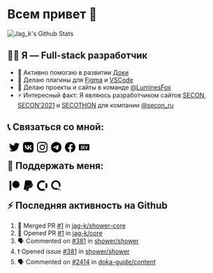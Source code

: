 # Всем привет 👋

<img alt="Jag_k&#39;s Github Stats" height="195" src="https://github-readme-stats.vercel.app/api?username=jag-k&amp;show_icons=true&amp;hide_border=true&amp;theme=dark&amp;count_private=true"/>


## 👨‍💻 Я — Full-stack разработчик

- 🔭 Активно помогаю в развитии [Доки](https://doka.guide)
- 🌱 Делаю плагины для [Figma](https://figma.com) и [VSCode](https://code.visualstudio.com)
- 👯 Делаю проекты и сайты в команде [@LuminesFox](https://github.com/luminesfox)
- ⚡ Интересный факт: Я являюсь разработчиком сайтов [SECON](https://secon.ru), [SECON'2021](https://2021.secon.ru) и [SECOTHON](http://secothon.secon.ru) для компании [@secon_ru](https://github.com/secon_ru)


## 📞 Связаться со мной:

[<img align="left" width="32px" alt="Jag_k | Twitter" src="icons/twitter.svg"/>][twitter]
[<img align="left" width="32px" alt="Jag_k | VK" src="icons/vk.svg"/>][vk]
[<img align="left" width="32px" alt="Jag_k | Instagram" src="icons/instagram.svg"/>][instagram]
[<img align="left" width="32px" alt="Jag_k | Telegram" src="icons/telegram.svg"/>][telegram]
[<img align="left" width="32px" alt="Jag_k | Facebook" src="icons/facebook.svg"/>][facebook]
[<img align="left" width="32px" alt="Jag_k | DEV Profile" src="icons/devdotto.svg"/>][devto]
<br>


## 💸 Поддержать меня:

[<img align="left" width="32px" alt="Jag_k | Patreon" src="icons/patreon.svg"/>][patreon]
[<img align="left" width="32px" alt="Jag_k | PayPal" src="icons/paypal.svg"/>][paypal]
[<img align="left" width="32px" alt="Jag_k | Open Collective" src="icons/opencollective.svg"/>][opencollective]
[<img align="left" width="32px" alt="Jag_k | Qiwi" src="icons/qiwi.svg"/>][qiwi]
<br>


## :zap: Последняя активность на Github
  
<!--START_SECTION:activity-->
1. 🎉 Merged PR [#1](https://github.com/jag-k/shower-core/pull/1) in [jag-k/shower-core](https://github.com/jag-k/shower-core)
2. 💪 Opened PR [#1](https://github.com/jag-k/core/pull/1) in [jag-k/core](https://github.com/jag-k/core)
3. 🗣 Commented on [#381](https://github.com/shower/shower/issues/381) in [shower/shower](https://github.com/shower/shower)
4. ❗️ Opened issue [#381](https://github.com/shower/shower/issues/381) in [shower/shower](https://github.com/shower/shower)
5. 🗣 Commented on [#2414](https://github.com/doka-guide/content/issues/2414) in [doka-guide/content](https://github.com/doka-guide/content)
<!--END_SECTION:activity-->


[website]: https://jagk.ru
[twitter]: https://twitter.com/jag_k_
[instagram]: https://instagram.com/jag_k_
[vk]: https://vk.com/jag_konon
[telegram]: https://telegram.me/jag_k
[facebook]: https://facebook.com/jag.konon
[devto]: https://dev.to/jag_k

[patreon]: https://patreon.com/jag_k
[paypal]: https://paypal.me/jag_k
[opencollective]: https://opencollective.com/jag_k
[qiwi]: https://qiwi.com/n/JAGKONON
